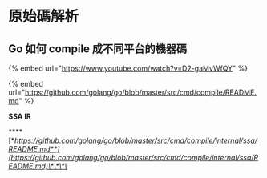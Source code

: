 # 原始碼解析

## Go 如何 compile 成不同平台的機器碼



{% embed url="https://www.youtube.com/watch?v=D2-gaMvWfQY" %}

{% embed url="https://github.com/golang/go/blob/master/src/cmd/compile/README.md" %}



**SSA IR**

\*\*\*\*[**https://github.com/golang/go/blob/master/src/cmd/compile/internal/ssa/README.md**](https://github.com/golang/go/blob/master/src/cmd/compile/internal/ssa/README.md)\*\*\*\*



